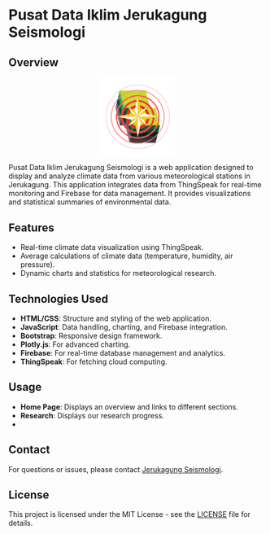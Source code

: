 # Pusat Data Iklim Jerukagung Seismologi

## Overview

<p align="center">
  <img src="./public/Logo.png" alt="Logo" width="150"/>
</p>

Pusat Data Iklim Jerukagung Seismologi is a web application designed to display and analyze climate data from various meteorological stations in Jerukagung. This application integrates data from ThingSpeak for real-time monitoring and Firebase for data management. It provides visualizations and statistical summaries of environmental data.

## Features

- Real-time climate data visualization using ThingSpeak.
- Average calculations of climate data (temperature, humidity, air pressure).
- Dynamic charts and statistics for meteorological research.

## Technologies Used

- **HTML/CSS**: Structure and styling of the web application.
- **JavaScript**: Data handling, charting, and Firebase integration.
- **Bootstrap**: Responsive design framework.
- **Plotly.js**: For advanced charting.
- **Firebase**: For real-time database management and analytics.
- **ThingSpeak**: For fetching cloud computing.

## Usage

- **Home Page**: Displays an overview and links to different sections.
- **Research**: Displays our research progress.
-

## Contact

For questions or issues, please contact [Jerukagung Seismologi](mailto:evanalifwidhyatma@gmail.com).

## License

This project is licensed under the MIT License - see the [LICENSE](LICENSE) file for details.
```
